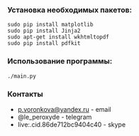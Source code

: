 ### Установка необходимых пакетов:
```
sudo pip install matplotlib
sudo pip install Jinja2
sudo apt-get install wkhtmltopdf
sudo pip install pdfkit
```

### Использование программы:
```
./main.py
```
### Контакты
 - p.voronkova@yandex.ru - email
 - @le_peroxyde  - telegram
 - live:.cid.86de712bc9404c40 - skype
